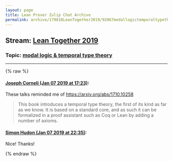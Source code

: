 ```yaml
---
layout: page
title: Lean Prover Zulip Chat Archive 
permalink: archive/179818LeanTogether2019/92067modallogictemporaltypetheory.html
---
```


## Stream: [Lean Together 2019](index.html)
### Topic: [modal logic & temporal type theory](92067modallogictemporaltypetheory.html)

---


{% raw %}
#### [ Joseph Corneli (Jan 07 2019 at 17:23)](https://leanprover.zulipchat.com/#narrow/stream/179818-Lean%20Together%202019/topic/modal%20logic%20%26%20temporal%20type%20theory/near/154580798):
These talks reminded me of https://arxiv.org/abs/1710.10258

> This book introduces a temporal type theory, the first of its kind as far as we know. It is based on a standard core, and as such it can be formalized in a proof assistant such as Coq or Lean by adding a number of axioms.

#### [ Simon Hudon (Jan 07 2019 at 22:35)](https://leanprover.zulipchat.com/#narrow/stream/179818-Lean%20Together%202019/topic/modal%20logic%20%26%20temporal%20type%20theory/near/154603158):
Nice! Thanks!


{% endraw %}
